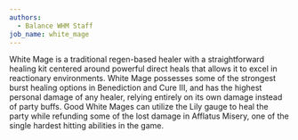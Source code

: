 ```yaml
---
authors:
  - Balance WHM Staff
job_name: white_mage
---
```

White Mage is a traditional regen-based healer with a straightforward healing kit centered around powerful direct heals that allows it to excel in reactionary environments. White Mage possesses some of the strongest burst healing options in Benediction and Cure III, and has the highest personal damage of any healer, relying entirely on its own damage instead of party buffs. Good White Mages can utilize the Lily gauge to heal the party while refunding some of the lost damage in Afflatus Misery, one of the single hardest hitting abilities in the game.